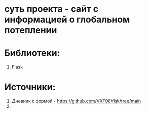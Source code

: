 # суть проекта - сайт с информацией о глобальном потеплении


# Библиотеки:
  1. Flask


# Источники:
  1. Дневник с формой - https://github.com/VXT08/flsk/tree/main
  2. 
